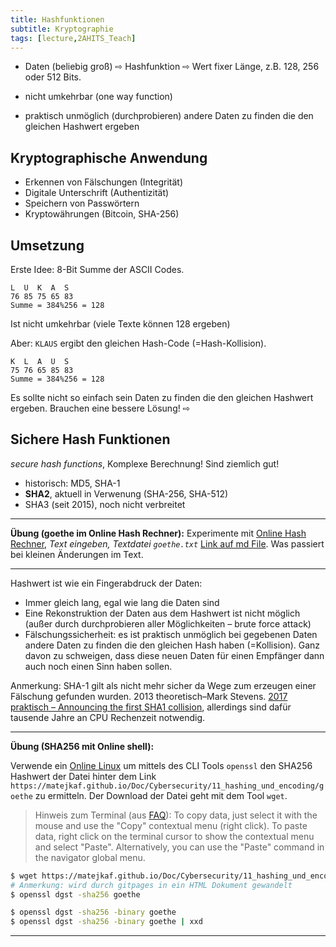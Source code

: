 ```yaml
---
title: Hashfunktionen
subtitle: Kryptographie
tags: [lecture,2AHITS_Teach]
---
```


- Daten (beliebig groß) ⇨ Hashfunktion ⇨ Wert fixer Länge, z.B. 128, 256 oder 512 Bits. 

- nicht umkehrbar (one way function)
- praktisch unmöglich (durchprobieren) andere Daten zu finden die den gleichen Hashwert ergeben

## Kryptographische Anwendung

- Erkennen von Fälschungen (Integrität)
- Digitale Unterschrift (Authentizität)
- Speichern von Passwörtern
- Kryptowährungen (Bitcoin, SHA-256)

## Umsetzung

Erste Idee: 8-Bit Summe der ASCII Codes. 

```
L  U  K  A  S
76 85 75 65 83
Summe = 384%256 = 128
```

Ist nicht umkehrbar (viele Texte können 128 ergeben)

Aber: `KLAUS` ergibt den gleichen Hash-Code (=Hash-Kollision).

```
K  L  A  U  S
75 76 65 85 83
Summe = 384%256 = 128
```

Es sollte nicht so einfach sein Daten zu finden die den gleichen Hashwert ergeben. Brauchen eine bessere Lösung!  ⇨

## Sichere Hash Funktionen

*secure hash functions*, Komplexe Berechnung! Sind ziemlich gut!

- historisch: MD5, SHA-1
- **SHA2**, aktuell in Verwenung (SHA-256, SHA-512)
- SHA3 (seit 2015), noch nicht verbreitet

---

**Übung (goethe im Online Hash Rechner):** Experimente mit [Online Hash Rechner](https://emn178.github.io/online-tools/sha512.html), *Text eingeben, Textdatei `goethe.txt`* [Link auf md File](https://matejkaf.github.io/Doc/Cybersecurity/11_hashing_und_encoding/goethe). Was passiert bei kleinen Änderungen im Text.

---



Hashwert ist wie ein Fingerabdruck der Daten:

- Immer gleich lang, egal wie lang die Daten sind
- Eine Rekonstruktion der Daten aus dem Hashwert ist nicht möglich (außer durch durchprobieren aller Möglichkeiten – brute force attack)
- Fälschungssicherheit: es ist praktisch unmöglich bei gegebenen Daten andere Daten zu finden die den gleichen Hash haben (=Kollision). Ganz davon zu schweigen, dass diese neuen Daten für einen Empfänger dann auch noch einen Sinn haben sollen.

Anmerkung: SHA-1 gilt als nicht mehr sicher da Wege zum erzeugen einer Fälschung gefunden wurden. 2013 theoretisch–Mark Stevens.  [2017 praktisch – Announcing the first SHA1 collision](https://security.googleblog.com/2017/02/announcing-first-sha1-collision.html), allerdings sind dafür tausende Jahre an CPU Rechenzeit notwendig.



---

**Übung (SHA256 mit Online shell):**

Verwende ein [Online Linux](https://bellard.org/jslinux/) um mittels des CLI Tools `openssl` den SHA256 Hashwert der Datei hinter dem Link `https://matejkaf.github.io/Doc/Cybersecurity/11_hashing_und_encoding/goethe` zu ermitteln. Der Download der Datei geht mit dem Tool `wget`.

> Hinweis zum Terminal (aus [FAQ](https://bellard.org/jslinux/faq.html)): To copy data, just select it with the mouse and use the "Copy" contextual menu (right click). To paste data, right click on the terminal cursor to show the contextual menu and select "Paste". Alternatively, you can use the "Paste" command in the navigator global menu.

```bash
$ wget https://matejkaf.github.io/Doc/Cybersecurity/11_hashing_und_encoding/goethe
# Anmerkung: wird durch gitpages in ein HTML Dokument gewandelt
$ openssl dgst -sha256 goethe

$ openssl dgst -sha256 -binary goethe
$ openssl dgst -sha256 -binary goethe | xxd
```

---


